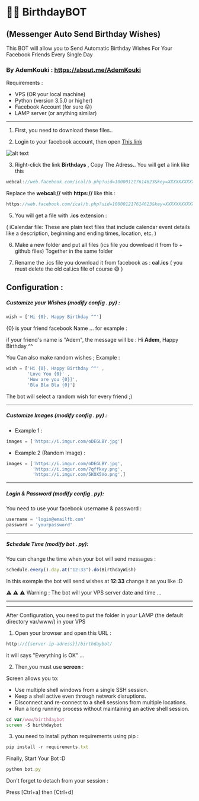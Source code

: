  # :birthday::speech_balloon: BirthdayBOT 
## (Messenger Auto Send Birthday Wishes)

This BOT will allow you to Send Automatic Birthday Wishes For Your Facebook Friends Every Single Day 
### By AdemKouki : https://about.me/AdemKouki
Requirements :

 * VPS (OR your local machine)
 * Python (version 3.5.0 or higher)
 * Facebook Account (for sure 😜)
 * LAMP server (or anything similar)

------------------

1) First, you need to download these files.. 

2) Login to your facebook account, then open [This link](https://web.facebook.com/events/)

![alt text](https://i.imgur.com/ncm50Ib.png)

3) Right-click the link __Birthdays__ , Copy The Adress.. You will get a link like this
```javascript
webcal://web.facebook.com/ical/b.php?uid=100001217614623&key=XXXXXXXXXXXXXXXX
```
 Replace the __webcal://__ with __https://__ like this :
```javascript
https://web.facebook.com/ical/b.php?uid=100001217614623&key=XXXXXXXXXXXXXXXX
```

5) You will get a file with __.ics__ extension :

( iCalendar file: These are plain text files that include calendar event details like a description, beginning and ending times, location, etc. )

6) Make a new folder and put all files (ics file you download it from fb + github files) Together in the same folder

7) Rename the .ics file you download it from facebook as : __cal.ics__ ( you must delete the old cal.ics file of course :sweat_smile: )


## Configuration :



##### Customize your Wishes (**modify config . py**) :
```javascript
wish = ['Hi {0}, Happy Birthday ^^']		
```

{0} is your friend facebook Name ... for example :

if your friend's name is "Adem", the message will be    :  Hi __Adem__, Happy Birthday ^^

You Can also make random wishes ; Example :

```javascript
wish = ['Hi {0}, Happy Birthday ^^' , 
		'Love You {0}' ,
        'How are you {0}]',
        'Bla Bla Bla {0}']		
```

The bot will select a random wish for every friend ;) 

--------------------

##### Customize Images (**modify config . py**) :

* Example 1 : 
```javascript
images = ['https://i.imgur.com/oDEGLBY.jpg']
```

* Example 2 (Random Image) :
```javascript
images = ['https://i.imgur.com/oDEGLBY.jpg',
		  'https://i.imgur.com/7qffkxy.png',
          'https://i.imgur.com/5KOX5Vo.png',]
```

--------------------

##### Login & Password (**modify config . py**):

You need to use your facebook username & password :
```javascript
username = 'login@emailfb.com'
password = 'yourpassword'
```


--------------------

##### Schedule Time (**modify bot . py**):

You can change the time when your bot will send messages :
```javascript
schedule.every().day.at("12:33").do(BirthdayWish)
```

In this exemple the bot will send wishes at __12:33__ change it as you like :D 

:warning: :warning: :warning: Warning : The bot will your VPS server date and time ...

-----------
-----------

After Configuration, you need to put the folder in your LAMP (the default directory var/www/) in your VPS

1) Open your browser and open this URL : 
```javascript
http://{{server-ip-adress}}/birthdaybot/
```

it will says "Everything is OK" ...


2) Then,you must use __screen__ :

Screen allows you to:

* Use multiple shell windows from a single SSH session.
* Keep a shell active even through network disruptions.
* Disconnect and re-connect to a shell sessions from multiple locations.
* Run a long running process without maintaining an active shell session.


```javascript
cd var/www/birthdaybot
screen -S birthdaybot
```

3) you need to install python requirements using pip :
```javascript
pip install -r requirements.txt
```

Finally, Start Your Bot :D
```javascript
python bot.py
```


Don't forget to detach from your session :

Press [Ctrl+a] then [Ctrl+d]

















